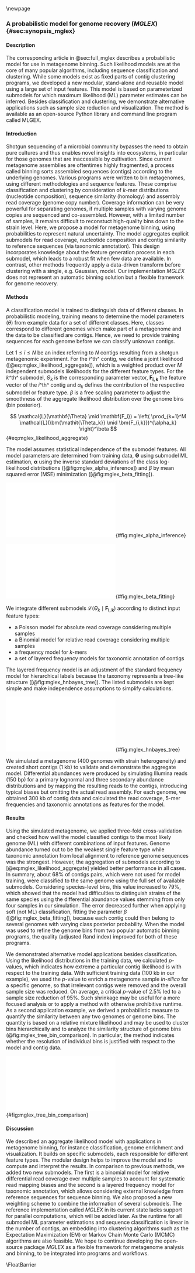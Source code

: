 \newpage

### A probabilistic model for genome recovery (*MGLEX*) {#sec:synopsis_mglex}

#### Description

The corresponding article in @sec:full_mglex describes a probabilistic model for use in metagenome binning. Such likelihood models are at the core of many popular algorithms, including sequence classification and clustering. While some models exist as fixed parts of contig clustering programs, we developed a new modular, stand-alone and reusable model using a large set of input features. This model is based on parameterized submodels for which maximum likelihood (ML) parameter estimates can be inferred. Besides classification and clustering, we demonstrate alternative applications such as sample size reduction and visualization. The method is available as an open-source Python library and command line program called MLGEX.

#### Introduction

Shotgun sequencing of a microbial community bypasses the need to obtain pure cultures and thus enables novel insights into ecosystems, in particular for those genomes that are inaccessible by cultivation. Since current metagenome assemblies are oftentimes highly fragmented, a process called binning sorts assembled sequences (contigs) according to the underlying genomes. Various programs were written to bin metagenomes, using different methodologies and sequence features. These comprise classification and clustering by consideration of $k$-mer distributions (nucleotide composition), sequence similarity (homology) and assembly read coverage (genome copy number). Coverage information can be very powerful for separating genomes, if multiple samples with varying genome copies are sequenced and co-assembled. However, with a limited number of samples, it remains difficult to reconstuct high-quality bins down to the strain level. Here, we propose a model for metagenome binning, using probabilities to represent natural uncertainty. The model aggregates explicit submodels for read coverage, nucleotide composition and contig similarity to reference sequences (via taxonomic annotation). This design incorporates knowledge about the feature generation process in each submodel, which leads to a robust fit when few data are available. In contrast, other methods frequently apply a data-driven transform before clustering with a single, e.g. Gaussian, model. Our implementation *MGLEX* does not represent an automatic binning solution but a flexible framework for genome recovery.

#### Methods

A classification model is trained to distinguish data of different classes. In probabilistic modeling, training means to determine the model parameters ($\theta$) from example data for a set of different classes. Here, classes correspond to different genomes which make part of a metagenome and the data to be classified are contigs. Hence, we need to provide training sequences for each genome before we can classify unknown contigs.

Let $1\le i\le N$ be an index referring to $N$ contigs resulting from a shotgun metagenomic experiment. For the $i$^th^ contig, we define a joint likelihood ([@eq:mglex_likelihood_aggregate]), which is a weighted product over $M$ independent submodels likelihoods for the different feature types. For the $k$^th^ submodel, $\bm{\mathit{\Theta_k}}$ is the corresponding parameter vector, $\bm{F_{i,k}}$ the feature vector of the $i$^th^ contig and $\alpha_k$ defines the contribution of the respective submodel or feature type. $\beta$ is a free scaling parameter to adjust the smoothness of the aggregate likelihood distribution over the genome bins (bin posterior).

$$
\mathcal{L}(\mathbf{\Theta} \mid \mathbf{F_i})
= \left( \prod_{k=1}^M \mathcal{L}(\bm{\mathit{\Theta_k}} \mid \bm{F_{i,k}})^{\alpha_k} \right)^\beta
$$ {#eq:mglex_likelihood_aggregate}

The model assumes statistical independence of the submodel features. All model parameters are determined from training data, $\mathbf{\Theta}$ using submodel ML estimation, $\bm \alpha$ using the inverse standard deviations of the class log-likelihood distributions ([@fig:mglex_alpha_inference]) and $\beta$ by mean squared error (MSE) minimization ([@fig:mglex_beta_fitting]).

![Procedure for determination of \$\\alpha_k\$ for each submodel. The figure shows a schematic for a single genome and two submodels. The genome's contig log-likelihood distribution is scaled to a standard deviation of one before adding the term in the aggregate model.](figure/publication_mglex/main_alpha-inference.pdf "Submodel weighting using $\alpha_k$"){#fig:mglex_alpha_inference}

![Model training (err) and test error (Err) as a function of \$\\beta\$ for the complete aggregate model including all submodels and feature types. The solid curve shows the average and the colored shading the standard deviation of the three partitions in cross-validation. The corresponding optimal values for \$\\beta\$ are marked by black dots and vertical lines. The minimum average training error is 0.238 (\$\\beta=2.85\$) and test error is 0.279 at \$\\beta=1.65\$.](figure/publication_mglex/main_beta-fitting.pdf "Training and test error as a function of $\beta$"){#fig:mglex_beta_fitting}

We integrate different submodels $\mathcal{L}(\bm{\mathit{\Theta_k}} \mid \bm{F_{i,k}})$ according to distinct input feature types:

* a Poisson model for absolute read coverage considering multiple samples
* a Binomial model for relative read coverage considering multiple samples
* a frequency model for $k$-mers
* a set of layered frequency models for taxonomic annotation of contigs

The layered frequency model is an adjustment of the standard frequency model for hierarchical labels because the taxonomy represents a tree-like structure ([@fig:mglex_hnbayes_tree]). The listed submodels are kept simple and make independence assumptions to simplify calculations.

![Taxonomy stucture simplified to four levels and eight nodes. A full taxonomy may consist of thousands of nodes. Each taxonomy level uses a frequency model which is assumed independent of the remaining levels.](figure/publication_mglex/main_tree.pdf "Simplified taxonomy"){#fig:mglex_hnbayes_tree}

We simulated a metagenome (400 genomes with strain heterogeneity) and created short contigs (1 kb) to validate and demonstrate the aggregate model. Differential abundances were produced by simulating Illumina reads (150 bp) for a primary lognormal and three secondary abundance distributions and by mapping the resulting reads to the contigs, introducing typical biases but omitting the actual read assembly. For each genome, we obtained 300 kb of contig data and calculated the read coverage, $5$-mer frequencies and taxonomic annotations as features for the model.

#### Results

Using the simulated metagenome, we applied three-fold cross-validation and checked how well the model classified contigs to the most likely genome (ML) with different combinations of input features. Genome abundance turned out to be the weakest single feature type while taxonomic annotation from local alignment to reference genome sequences was the strongest. However, the aggregation of submodels according to [@eq:mglex_likelihood_aggregate] yielded better performance in all cases. In summary, about 68% of contigs pairs, which were not used for model training, were classified to the same genome using the full set of available submodels. Considering species-level bins, this value increased to 79%, which showed that the model had difficulties to distinguish strains of the same species using the differential abundance values stemming from only four samples in our simulation. The error decreased further when applying soft (not ML) classification, fitting the parameter $\beta$ ([@fig:mglex_beta_fitting]), because each contig could then belong to several genomes with varying class posterior probability. When the model was used to refine the genome bins from two popular automatic binning programs, the quality (adjusted Rand index) improved for both of these programs.

We demonstrated alternative model applications besides classification. Using the likelihood distributions in the training data, we calculated *p*-values, which indicates how extreme a particular contig likelihood is with respect to the training data. With sufficient training data (100 kb in our example), we used the *p*-value to enrich a metagenome sample *in-silico* for a specific genome, so that irrelevant contigs were removed and the overall sample size was reduced. On average, a critical *p*-value of 2.5% led to a sample size reduction of 95%. Such shrinkage may be useful for a more focused analysis or to apply a method with otherwise prohibitive runtime. As a second application example, we derived a probabilistic measure to quantify the similarity between any two genomes or genome bins. The quantity is based on a relative mixture likelihood and may be used to cluster bins hierarchically and to analyze the similarity structure of genome bins (@fig:mglex_tree_bin_comparison). In particular, the method indicates whether the resolution of individual bins is justified with respect to the model and contig data.

![Average linkage clustering of a random subset of 50 out of 400 genomes using probabilistic distances to analyze bin resolution. This example compares the left (blue) tree, which was constructed only with nucleotide composition and taxonomic annotations, with the right (red) tree, which uses all available features. The tip labels were shortened to fit into the figure. The similarity axis is scaled logarithmically to focus on values close to one. Bins which are more than 50\\% similar branch in the outermost ring whereas highly dissimilar bins branch close to the center. ](figure/publication_mglex/main_bin-similarity.pdf "Average linkage clustering of genomes using probabilistic distances"){#fig:mglex_tree_bin_comparison}

#### Discussion

We described an aggregate likelihood model with applications in metagenome binning, for instance classification, genome enrichment and visualization. It builds on specific submodels, each responsible for different feature types. The modular design helps to improve the model and to compute and interpret the results. In comparison to previous methods, we added two new submodels. The first is a binomial model for relative differential read coverage over multiple samples to account for systematic read mapping biases and the second is a layered frequency model for taxonomic annotation, which allows considering external knowledge from reference sequences for sequence binning. We also proposed a new weighting scheme to combine the information of several submodels. The reference implementation called *MGLEX* in its current state lacks support for parallel computations, which will be added later. As the runtime for all submodel ML parameter estimations and sequence classification is linear in the number of contigs, an embedding into clustering algorithms such as the Expectation Maximization (EM) or Markov Chain Monte Carlo (MCMC) algorithms are also feasible. We hope to continue developing the open-source package *MGLEX* as a flexible framework for metagenome analysis and binning, to be integrated into programs and workflows.

\FloatBarrier
